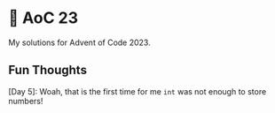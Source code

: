 # 🐠 AoC 23
My solutions for Advent of Code 2023.

## Fun Thoughts
[Day 5]: Woah, that is the first time for me `int` was not enough to store numbers!
